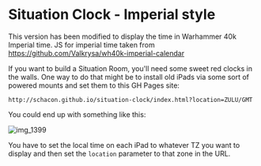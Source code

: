 # Situation Clock - Imperial style

This version has been modified to display the time in Warhammer 40k Imperial time.
JS for imperial time taken from https://github.com/Valkrysa/wh40k-imperial-calendar


If you want to build a Situation Room, you'll need some sweet red clocks in the walls.  One way to do that might be to install old iPads via some sort of powered mounts and set them to this GH Pages site: 

`http://schacon.github.io/situation-clock/index.html?location=ZULU/GMT`

You could end up with something like this:

![img_1399](https://f.cloud.github.com/assets/70/1504950/e0d8ca26-48c8-11e3-874f-5e0bbad613ed.jpg)

You have to set the local time on each iPad to whatever TZ you want to display and then set the `location` parameter to that zone in the URL.
